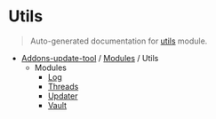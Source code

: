 # Utils

> Auto-generated documentation for [utils](https://github.com/alchem1ster/AddOns-Update-Tool/blob/master/utils/__init__.py) module.

- [Addons-update-tool](../README.md#addons-update-tool) / [Modules](../MODULES.md#addons-update-tool-modules) / Utils
    - Modules
        - [Log](log.md#log)
        - [Threads](threads.md#threads)
        - [Updater](updater.md#updater)
        - [Vault](vault.md#vault)
